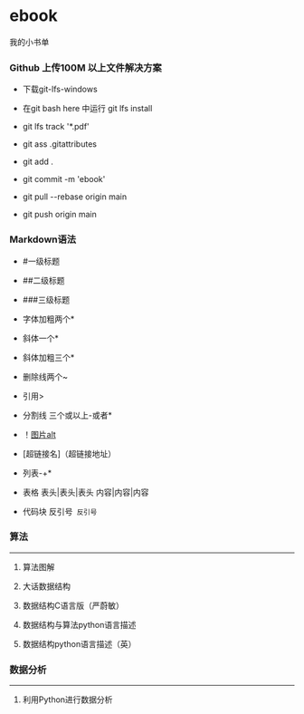 # ebook
我的小书单
### Github 上传100M 以上文件解决方案

- 下载git-lfs-windows

- 在git bash here 中运行 git lfs install

- git lfs track '*.pdf'

- git ass .gitattributes
 
- git add .

- git commit -m 'ebook'

- git pull --rebase origin main

- git push origin main

### Markdown语法

- #一级标题

- ##二级标题

- ###三级标题

- 字体加粗两个*

- 斜体一个*

- 斜体加粗三个*

- 删除线两个~

- 引用>

- 分割线 三个或以上-或者*

- ！[图片alt](图片地址,"图片title")

- [超链接名]（超链接地址）

- 列表-+*

- 表格 表头|表头|表头 内容|内容|内容

- 代码块 反引号``` 反引号```



### 算法
----
1. 算法图解

2. 大话数据结构

3. 数据结构C语言版（严蔚敏）

4. 数据结构与算法python语言描述

5. 数据结构python语言描述（英）

### 数据分析
---
1. 利用Python进行数据分析

